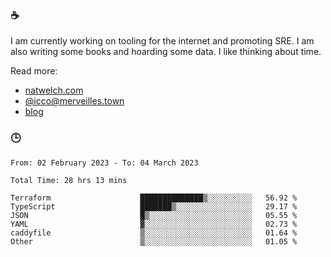 ### ☕

I am currently working on tooling for the internet and promoting SRE. I am also writing some books and hoarding some data. I like thinking about time. 

Read more:

 - [natwelch.com](https://natwelch.com)
 - [@icco@merveilles.town](https://merveilles.town/@icco)
 - [blog](https://writing.natwelch.com)

### 🕒

<!--START_SECTION:waka-->

```text
From: 02 February 2023 - To: 04 March 2023

Total Time: 28 hrs 13 mins

Terraform                    ██████████████▒░░░░░░░░░░   56.92 %
TypeScript                   ███████▒░░░░░░░░░░░░░░░░░   29.17 %
JSON                         █▒░░░░░░░░░░░░░░░░░░░░░░░   05.55 %
YAML                         ▓░░░░░░░░░░░░░░░░░░░░░░░░   02.73 %
caddyfile                    ▒░░░░░░░░░░░░░░░░░░░░░░░░   01.64 %
Other                        ▒░░░░░░░░░░░░░░░░░░░░░░░░   01.05 %
```

<!--END_SECTION:waka-->
